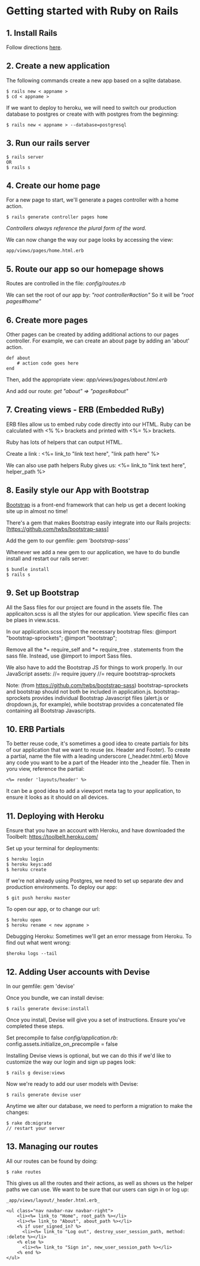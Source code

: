 # Getting started with Ruby on Rails

## 1. Install Rails
Follow directions [here](http://installrails.com/).

## 2. Create a new application

The following commands create a new app based on a sqlite database.

	$ rails new < appname > 
	$ cd < appname >

If we want to deploy to heroku, we will need to switch our production database to postgres or create with with postgres from the beginning: 

	$ rails new < appname > --database=postgresql

## 3. Run our rails server

	$ rails server
	OR
	$ rails s

## 4. Create our home page

For a new page to start, we'll generate a pages controller with a home action. 

	$ rails generate controller pages home

_Controllers always reference the plural form of the word._

We can now change the way our page looks by accessing the view: 

	app/views/pages/home.html.erb

## 5. Route our app so our homepage shows

Routes are controlled in the file: _config/routes.rb_

We can set the root of our app by: _"root controller#action"_
So it will be _"root pages#home"_

## 6. Create more pages

Other pages can be created by adding additional actions to our pages controller.
For example, we can create an about page by adding an 'about' action. 

	def about
		# action code goes here
	end

Then, add the appropriate view: _app/views/pages/about.html.erb_

And add our route: _get "about" => "pages#about"_

## 7. Creating views - ERB (Embedded RuBy)

ERB files allow us to embed ruby code directly into our HTML. 
Ruby can be calculated with <% %> brackets and printed with <%= %> brackets. 

Ruby has lots of helpers that can output HTML. 

Create a link :
	<%= link_to "link text here", "link path here" %>

We can also use path helpers Ruby gives us: 
	<%= link_to "link text here", helper_path %>

## 8. Easily style our App with Bootstrap

[Bootstrap](https://getbootstrap.com/) is a front-end framework that can help us get a decent looking site up in almost no time!

There's a gem that makes Bootstrap easily integrate into our Rails projects: [https://github.com/twbs/bootstrap-sass]

Add the gem to our gemfile: _gem 'bootstrap-sass'_

Whenever we add a new gem to our application, we have to do bundle install and restart our rails server:

	$ bundle install
	$ rails s

## 9. Set up Bootstrap

All the Sass files for our project are found in the assets file. 
The applicaiton.scss is all the styles for our application. 
View specific files can be plaes in view.scss.

In our application.scss import the necessary bootstrap files: 
	@import "bootstrap-sprockets";
	@import "bootstrap";

Remove all the *= require_self and *= require_tree . statements from the sass file. Instead, use @import to import Sass files.

We also have to add the Bootstrap JS for things to work properly. In our JavaScript assets:
	//= require jquery
	//= require bootstrap-sprockets

Note: (from https://github.com/twbs/bootstrap-sass) bootstrap-sprockets and bootstrap should not both be included in application.js.
bootstrap-sprockets provides individual Bootstrap Javascript files (alert.js or dropdown.js, for example), while bootstrap provides a concatenated file containing all Bootstrap Javascripts.

## 10. ERB Partials
To better reuse code, it's sometimes a good idea to create partials for bits of our application that we want to reuse (ex. Header and Footer).
To create a partial, name the file with a leading underscore (_header.html.erb)
Move any code you want to be a part of the Header into the _header file. Then in yoru view, reference the partial: 

	<%= render 'layouts/header' %>

It can be a good idea to add a viewport meta tag to your application, to ensure it looks as it should on all devices. 
	<meta name="viewport" content="width=device-width, initial-scale=1.0">

## 11. Deploying with Heroku
Ensure that you have an account with Heroku, and have downloaded the Toolbelt: https://toolbelt.heroku.com/

Set up your terminal for deployments:
	
	$ heroku login
	$ heroku keys:add
	$ heroku create

If we're not already using Postgres, we need to set up separate dev and production environments. 
To deploy our app: 
	
	$ git push heroku master

To open our app, or to change our url:
	
	$ heroku open
	$ heroku rename < new appname >

Debugging Heroku:
Sometimes we'll get an error message from Heroku. To find out what went wrong: 
	
	$heroku logs --tail

## 12. Adding User accounts with Devise
	
In our gemfile: gem 'devise'

Once you bundle, we can install devise: 
	
	$ rails generate devise:install

Once you install, Devise will give you a set of instructions. Ensure you've completed these steps.

Set precompile to false _config/application.rb_: config.assets.initialize_on_precompile = false

Installing Devise views is optional, but we can do this if we'd like to customize the way our login and sign up pages look: 

	$ rails g devise:views

Now we're ready to add our user models with Devise:

	$ rails generate devise user

Anytime we alter our database, we need to perform a migration to make the changes:

	$ rake db:migrate
	// restart your server

## 13. Managing our routes
All our routes can be found by doing: 

	$ rake routes

This gives us all the routes and their actions, as well as shows us the helper paths we can use. 
We want to be sure that our users can sign in or log up: 

	_app/views/layout/_header.html.erb_

	<ul class="nav navbar-nav navbar-right">
        <li><%= link_to "Home", root_path %></li>
        <li><%= link_to "About", about_path %></li>
        <% if user_signed_in? %>
          <li><%= link_to "Log out", destroy_user_session_path, method: :delete %></li>
        <% else %>
          <li><%= link_to "Sign in", new_user_session_path %></li>
        <% end %>
    </ul>










